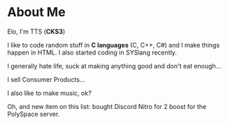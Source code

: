 # About Me
Elo, I'm TTS (**CKS3**)

I like to code random stuff in **C languages** (C, C++, C#) and I make things happen in HTML.
I also started coding in SYSlang recently.

I generally hate life, suck at making anything good and don't eat enough...

I sell Consumer Products...

I also like to make music, *ok?*

Oh, and new item on this list: bought Discord Nitro for 2 boost for the PolySpace server.
